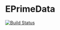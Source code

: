 # EPrimeData

[![Build Status](https://github.com/lindemann09/EPrimeData.jl/actions/workflows/CI.yml/badge.svg?branch=main)](https://github.com/lindemann09/EPrimeData.jl/actions/workflows/CI.yml?query=branch%3Amain)
